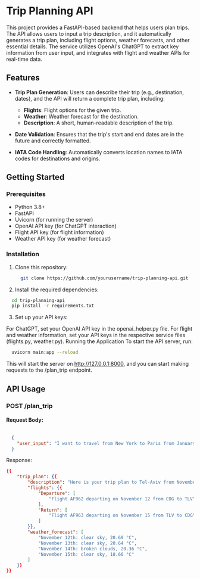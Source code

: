 # Trip Planning API

This project provides a FastAPI-based backend that helps users plan trips. The API allows users to input a trip description, and it automatically generates a trip plan, including flight options, weather forecasts, and other essential details. The service utilizes OpenAI's ChatGPT to extract key information from user input, and integrates with flight and weather APIs for real-time data.

## Features

- **Trip Plan Generation**: Users can describe their trip (e.g., destination, dates), and the API will return a complete trip plan, including:
  - **Flights**: Flight options for the given trip.
  - **Weather**: Weather forecast for the destination.
  - **Description**: A short, human-readable description of the trip.
  
- **Date Validation**: Ensures that the trip's start and end dates are in the future and correctly formatted.

- **IATA Code Handling**: Automatically converts location names to IATA codes for destinations and origins.

## Getting Started

### Prerequisites

- Python 3.8+
- FastAPI
- Uvicorn (for running the server)
- OpenAI API key (for ChatGPT interaction)
- Flight API key (for flight information)
- Weather API key (for weather forecast)

### Installation

1. Clone this repository:
   ```bash
     git clone https://github.com/yourusername/trip-planning-api.git
   ```

2. Install the required dependencies:
  ```bash
    cd trip-planning-api
    pip install -r requirements.txt
  ```
3. Set up your API keys:

For ChatGPT, set your OpenAI API key in the openai_helper.py file.
For flight and weather information, set your API keys in the respective service files (flights.py, weather.py).
Running the Application
To start the API server, run:

  ```bash
    uvicorn main:app --reload
  ```
 This will start the server on http://127.0.0.1:8000, and you can start making requests to the /plan_trip endpoint.

## API Usage
### POST /plan_trip
#### Request Body:

```json

  {
    "user_input": "I want to travel from New York to Paris from January 10th to January 20th."
  }
```
Response:

```json
{{
    "trip_plan": {{
        "description": "Here is your trip plan to Tel-Aviv from November 12th to November 15th.",
        "flights": {{
            "Departure": [
                "Flight AF962 departing on November 12 from CDG to TLV"
            ],
            "Return": [
                "Flight AF963 departing on November 15 from TLV to CDG"
            ]
        }},
        "weather_forecast": [
            "November 12th: clear sky, 20.69 °C",
            "November 13th: clear sky, 20.64 °C",
            "November 14th: broken clouds, 20.36 °C",
            "November 15th: clear sky, 18.66 °C"
        ]
    }}
}}
```
